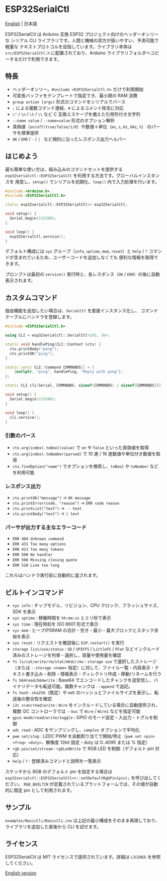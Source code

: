# ESP32SerialCtl

[English](README.md) | 日本語

ESP32SerialCtl は Arduino 互換 ESP32 プロジェクト向けのヘッダーオンリーな
シリアル CLI ライブラリです。人間と機械の双方が扱いやすい、予測可能で軽量な
テキストプロトコルを目指しています。ライブラリ本体は `src/ESP32SerialCtl.h`
に配置されており、Arduino ライブラリフォルダへコピーするだけで利用できます。

## 特長
- ヘッダーオンリー。`#include <ESP32SerialCtl.h>` だけで利用開始
- 可変長バッファをテンプレートで指定でき、最小限の RAM 消費
- `group action [args]` 形式のコマンドをシリアルでパース
- `;` による複数コマンド連結、`#` によるコメント除去に対応
- `\"` / `\n` / `\t` / `\\` など C 互換エスケープを備えた引用符付き文字列
- `--name value` / `--name=value` 形式のオプション解析
- 真偽値（`on/off/true/false/1/0`）や数値＋単位（`ms`, `s`, `Hz`, `kHz`, `%`）
  のパーサを標準提供
- `OK` / `ERR` / ` - ` / `| ` など規約に沿ったレスポンス出力ヘルパー

## はじめよう

最も簡単な使い方は、組み込みのコマンドセットを提供する
`esp32serialctl::ESP32SerialCtl` を利用する方法です。グローバルインスタンスを
用意し、`setup()` でシリアルを初期化、`loop()` 内で入力処理を行います。

```cpp
#include <Arduino.h>
#include <ESP32SerialCtl.h>

static esp32serialctl::ESP32SerialCtl<> esp32SerialCtl;

void setup() {
  Serial.begin(115200);
}

void loop() {
  esp32SerialCtl.service();
}
```

デフォルト構成には `sys` グループ（`info`, `uptime`, `mem`, `reset`）と
`help` / `?` コマンドが含まれているため、ユーザーコードを追加しなくても
便利な情報を取得できます。

プロンプトは最初の `service()` 実行時と、各レスポンス（`OK` / `ERR`）の後に自動表示されます。

## カスタムコマンド

独自機能を追加したい場合は、`SerialCtl` を直接インスタンス化し、
コマンドテーブルにハンドラを登録します。

```cpp
#include <ESP32SerialCtl.h>

using CLI = esp32serialctl::SerialCtl<192, 16>;

static void handlePing(CLI::Context &ctx) {
  ctx.printBody("pong");
  ctx.printOK("ping");
}

static const CLI::Command COMMANDS[] = {
    {nullptr, "ping", handlePing, "Reply with pong"},
};

static CLI cli(Serial, COMMANDS, sizeof(COMMANDS) / sizeof(COMMANDS[0]));

void setup() {
  Serial.begin(115200);
}

void loop() {
  cli.service();
}
```

### 引数のパース
- `ctx.arg(index).toBool(value)` で `on` や `false` といった真偽値を取得
- `ctx.arg(index).toNumber(parsed)` で 10 進 / 16 進数値や単位付き数値を取得
- `ctx.findOption("name")` でオプションを検索し、`toBool` や `toNumber` などを利用可能

### レスポンス出力
- `ctx.printOK("message")` -> `OK message`
- `ctx.printError(code, "reason")` -> `ERR code reason`
- `ctx.printList("text")` -> ` - text`
- `ctx.printBody("text")` -> `| text`

### パーサが出力する主なエラーコード
- `ERR 404 Unknown command`
- `ERR 431 Too many options`
- `ERR 413 Too many tokens`
- `ERR 500 No handler`
- `ERR 508 Missing closing quote`
- `ERR 510 Line too long`

これらはハンドラ実行前に自動的に返されます。

## ビルトインコマンド
- `sys info` : チップモデル、リビジョン、CPU クロック、フラッシュサイズ、SDK を表示
- `sys uptime` : 稼働時間を `hh:mm:ss` とミリ秒で表示
- `sys time` : 現在時刻を ISO 8601 形式で表示
- `sys mem` : ヒープ/PSRAM の合計・空き・最小・最大ブロックとスタック余裕を表示
- `sys reset` : リクエストを確認後に `ESP.restart()` を実行
- `storage list/use/status` : `SD` / `SPIFFS` / `LittleFS` / `FFat` などインクルード済みのストレージを列挙・選択し、容量や使用量を確認
- `fs ls/cat/write/rm/stat/mkdir/mv` : `storage use` で選択したストレージ（または `--storage <name>` 指定）に対して、ファイル一覧・内容表示・テキスト書き込み・削除・情報表示・ディレクトリ作成・移動/リネームを行う
- `fs b64read/b64write` : Base64 でエンコードしたチャンクを送受信し、バイナリデータも転送可能。複数チャンクは `--append` で追記。
- `fs hash` : `sha256`（既定）や `md5` のハッシュとファイルサイズを表示し、転送後の整合性を確認
- `i2c scan/read/write` : `Wire` をインクルードしている場合に自動提供され、複数 I2C コントローラでは `--bus` で `Wire` / `Wire1` などを指定可能
- `gpio mode/read/write/toggle` : GPIO のモード設定・入出力・トグルを制御
- `adc read` : ADC をサンプリングし、`samples` オプションで平均化
- `pwm set/stop` : LEDC PWM を自動割り当てで開始/停止（`pwm set <pin> <freq> <duty>`、解像度 12bit 固定・duty は 0..4095 または % 指定）
- `rgb pin/set/stream` : `rgbLedWrite` で RGB LED を制御（デフォルト pin 対応）
- `help` / `?` : 登録済みコマンドと説明を一覧表示

スケッチから RGB のデフォルト pin を設定する場合は `esp32serialctl::ESP32SerialCtl<>::setDefaultRgbPin(pin);` を呼び出してください。
`RGB_BUILTIN` が定義されているプラットフォームでは、その値が自動的に既定 pin として利用されます。


## サンプル

`examples/BasicCli/BasicCli.ino` は上記の最小構成をそのまま再現しており、
ライブラリを追加した直後から CLI を試せます。

## ライセンス

ESP32SerialCtl は MIT ライセンスで提供されています。詳細は `LICENSE` を参照してください。

[English version](README.md)
